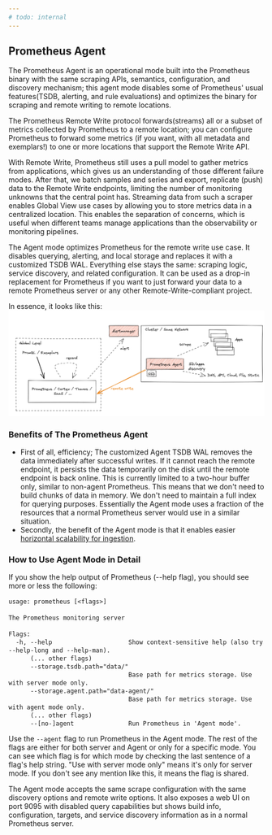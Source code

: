 ```yaml
---
# todo: internal
---
```


## Prometheus Agent
The Prometheus Agent is an operational mode built into the Prometheus binary with the same scraping APIs, semantics, configuration, and discovery mechanism; this agent mode disables some of Prometheus' usual features(TSDB, alerting, and rule evaluations) and optimizes the binary for scraping and remote writing to remote locations. 

The Prometheus Remote Write protocol forwards(streams) all or a subset of metrics collected by Prometheus to a remote location; you can configure Prometheus to forward some metrics (if you want, with all metadata and exemplars!) to one or more locations that support the Remote Write API. 

With Remote Write, Prometheus still uses a pull model to gather metrics from applications, which gives us an understanding of those different failure modes. After that, we batch samples and series and export, replicate (push) data to the Remote Write endpoints, limiting the number of monitoring unknowns that the central point has.
Streaming data from such a scraper enables Global View use cases by allowing you to store metrics data in a centralized location. This enables the separation of concerns, which is useful when different teams manage applications than the observability or monitoring pipelines. 

The Agent mode optimizes Prometheus for the remote write use case. It disables querying, alerting, and local storage and replaces it with a customized TSDB WAL. Everything else stays the same: scraping logic, service discovery, and related configuration. It can be used as a drop-in replacement for Prometheus if you want to just forward your data to a remote Prometheus server or any other Remote-Write-compliant project. 

In essence, it looks like this:
![Prometheus Agent Remote Write](./images/prometheus_agent.png)

### Benefits of The Prometheus Agent
- First of all, efficiency; The customized Agent TSDB WAL removes the data immediately after successful writes. If it cannot reach the remote endpoint, it persists the data temporarily on the disk until the remote endpoint is back online. This is currently limited to a two-hour buffer only, similar to non-agent Prometheus. This means that we don't need to build chunks of data in memory. We don't need to maintain a full index for querying purposes. Essentially the Agent mode uses a fraction of the resources that a normal Prometheus server would use in a similar situation.
- Secondly, the benefit of the Agent mode is that it enables easier [horizontal scalability for ingestion](https://prometheus.io/blog/2021/11/16/agent/#the-dream-auto-scalable-metric-ingestion).

### How to Use Agent Mode in Detail
If you show the help output of Prometheus (--help flag), you should see more or less the following:

```
usage: prometheus [<flags>]

The Prometheus monitoring server

Flags:
  -h, --help                     Show context-sensitive help (also try --help-long and --help-man).
      (... other flags)
      --storage.tsdb.path="data/"
                                 Base path for metrics storage. Use with server mode only.
      --storage.agent.path="data-agent/"
                                 Base path for metrics storage. Use with agent mode only.
      (... other flags)
      --[no-]agent               Run Prometheus in 'Agent mode'.
```

Use the `--agent` flag to run Prometheus in the Agent mode. The rest of the flags are either for both server and Agent or only for a specific mode. You can see which flag is for which mode by checking the last sentence of a flag's help string. "Use with server mode only" means it's only for server mode. If you don't see any mention like this, it means the flag is shared.

The Agent mode accepts the same scrape configuration with the same discovery options and remote write options. It also exposes a web UI  on port 9095 with disabled query capabilities but shows build info, configuration, targets, and service discovery information as in a normal Prometheus server.
